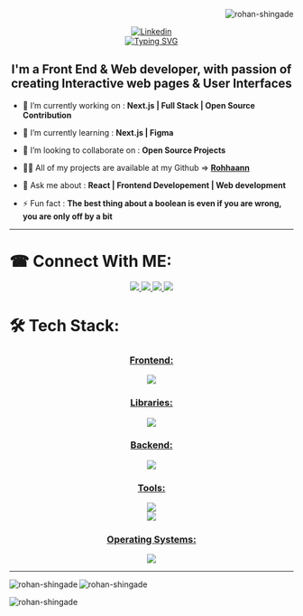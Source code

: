 <p align="right"> <img src="https://komarev.com/ghpvc/?username=rohan-shingade&label=Profile%20views&color=0e75b6&style=flat" alt="rohan-shingade" /> </p>


<div>
    <div align="center">
      <a href="https://linkedin.com/in/https://www.linkedin.com/in/rohan-s-a5621/" script="align='center'">
        <img alt="Linkedin" title="Linkedin" src="https://capsule-render.vercel.app/api?type=venom&height=200&text=Rohan%20Shingade&fontSize=70&color=0:36bcf7,100:36bcf7&stroke=36bcf7"/>
       </a>
    </div>
    <!-- typing effect -->
    <div align="center">
        <a href="https://git.io/typing-svg">
        <img src="https://readme-typing-svg.demolab.com?font=Fira+Code&size=27&pause=500&center=true&width=435&lines=%F0%9F%91%8B+A+Front+End+Developer;%F0%9F%91%8B+A+Web+Developer;%F0%9F%91%8B+A+React+Developer;%F0%9F%91%8B+A+Freelance+Developer;" alt="Typing SVG" />
        </a>
    </div>
</div>


<h2 align="center"> I'm a Front End & Web developer, with passion of creating Interactive web pages & User Interfaces</h2>

- 🔭 I’m currently working on : **Next.js | Full Stack | Open Source Contribution**

- 🌱 I’m currently learning : **Next.js | Figma**

- 👯 I’m looking to collaborate on : **Open Source Projects**

- 👨‍💻 All of my projects are available at my Github => **[Rohhaann](https://github.com/Rohhaannn)**

- 💬 Ask me about : **React | Frontend Developement | Web development**

- ⚡ Fun fact : **The best thing about a boolean is even if you are wrong, you are only off by a bit**

<hr>


# ☎ Connect With ME:

<div align="center">

  <a href="https://x.com/Pseudo_tsx" target="_blank">
    <img  src="https://skillicons.dev/icons?i=twitter"/>
  </a>

  <a href="https://linkedin.com/in/https://www.linkedin.com/in/rohan-s-a5621/" target="_blank">
    <img src="https://skillicons.dev/icons?i=linkedin"/>
  </a>

  <a href="https://discord.com/invite/K75CEnhW4d" target="_blank">
    <img src="https://skillicons.dev/icons?i=discord"/>
  </a>

  <a href="shingaderohan96@gmail.com" target="_blank">
    <img src="https://skillicons.dev/icons?i=gmail"/>
  </a>

</div>



# 🛠️ Tech Stack:

<div align="center">

  <a href="https://skillicons.dev">
    <h3> Frontend:</h3>
    <img src="https://skillicons.dev/icons?i=c,cpp,html,css,javascript,typescript,react,nextjs"/>
    <br>
    <h3> Libraries:</h3>
    <img src="https://skillicons.dev/icons?i=babel,redux,vite,bootstrap,tailwind,figma,postman"/>
    <br>
    <h3> Backend:</h3>
    <img src="https://skillicons.dev/icons?i=nodejs,express,mongo,mysql"/>
    <br>
    <h3> Tools:</h3>
    <img src="https://skillicons.dev/icons?i=git,github,githubactions,notion,vscode,bash,stackoverflow"/>
    <br>
    <img src="https://skillicons.dev/icons?i=npm,pnpm,codepen,replit,vercel,netlify,docker"/>
    <br>
    <h3> Operating Systems:</h3>
    <img src="https://skillicons.dev/icons?i=windows,linux,ubuntu,kali"/>
    <br>
  </a>

</div>

<hr>

<p>
  <img align="left" src="https://github-readme-stats.vercel.app/api/top-langs?username=Rohhaannn&show_icons=true&locale=en&layout=compact&theme=dark" alt="rohan-shingade" />
</p>

<p>
  <img align="center" src="https://github-readme-stats.vercel.app/api?username=Rohhaannn&show_icons=true&locale=en&theme=dark" alt="rohan-shingade" />
</p>

<p>
  <img align="center" src="https://github-readme-streak-stats.herokuapp.com/?user=Rohhaannn&theme=dark" alt="rohan-shingade" />
</p>
